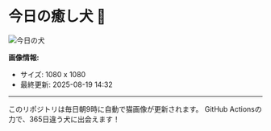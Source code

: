 # 今日の癒し犬 🐶

![今日の犬](https://cdn2.thedogapi.com/images/S82sy7Hfz.jpg)

**画像情報:**
- サイズ: 1080 x 1080
- 最終更新: 2025-08-19 14:32

---

このリポジトリは毎日朝9時に自動で猫画像が更新されます。
GitHub Actionsの力で、365日違う犬に出会えます！

